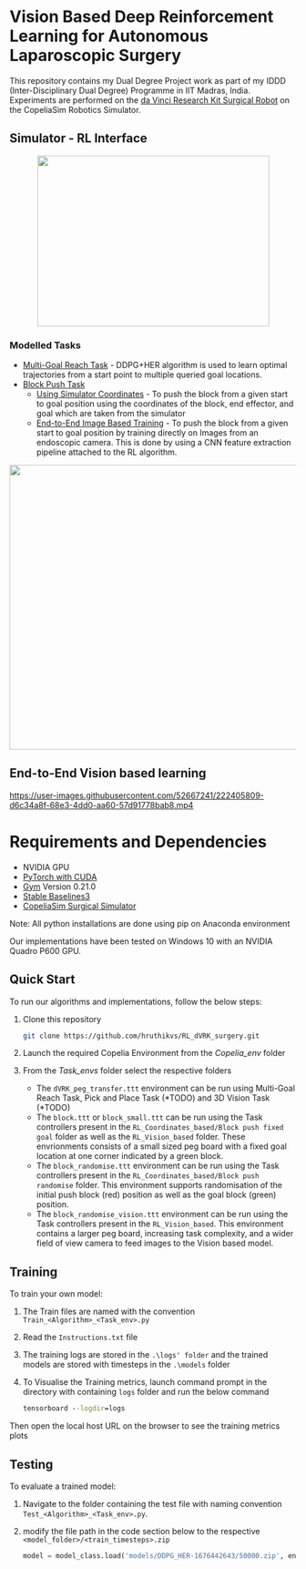 # Vision Based Deep Reinforcement Learning for Autonomous Laparoscopic Surgery

This repository contains my Dual Degree Project work as part of my IDDD (Inter-Disciplinary Dual Degree) Programme in IIT Madras, India. Experiments are performed on the [da Vinci Research Kit Surgical Robot](https://www.intuitive-foundation.org/dvrk/) on the CopeliaSim Robotics Simulator. 

## Simulator - RL Interface 

 
<div align="center">
<img src="https://user-images.githubusercontent.com/52667241/226593143-755e02c3-08c1-4ca5-82b3-ca64cd29761b.png" height="300px" width="407px">
</div>

### Modelled Tasks
* [Multi-Goal Reach Task](#multi-goal-reach) - DDPG+HER algorithm is used to learn optimal trajectories from a start point to multiple queried goal locations.
* [Block Push Task](#block-push) 
    * [Using Simulator Coordinates](#baseline-algorithm) - To push the block from a given start to goal position using the coordinates of the block, end effector, and goal which are taken from the simulator
    * [End-to-End Image Based Training](#end-to-end-image) - To push the block from a given start to goal position by training directly on Images from an endoscopic camera. This is done by using a CNN feature extraction pipeline attached to the RL algorithm.

<div align="center"> 
<img src="https://user-images.githubusercontent.com/52667241/226973723-a81ce055-bd53-4e29-b01e-b6afaaa3ba25.svg" height="500px" width="707px">
</div>

## End-to-End Vision based learning
https://user-images.githubusercontent.com/52667241/222405809-d6c34a8f-68e3-4dd0-aa60-57d91778bab8.mp4 
 

# Requirements and Dependencies

* NVIDIA GPU 
* [PyTorch with CUDA](https://pytorch.org/)   
* [Gym](https://github.com/openai/gym) Version 0.21.0
* [Stable Baselines3](https://stable-baselines3.readthedocs.io/en/master/guide/install.html) 
* [CopeliaSim Surgical Simulator](https://www.coppeliarobotics.com/downloads)

Note: All python installations are done using pip on Anaconda environment

Our implementations have been tested on Windows 10 with an NVIDIA Quadro P600 GPU.

## Quick Start

To run our algorithms and implementations, follow the below steps:

1. Clone this repository 

    ```bash
    git clone https://github.com/hruthikvs/RL_dVRK_surgery.git
    ```

2. Launch the required Copelia Environment from the *Copelia_env* folder

3. From the *Task_envs* folder select the respective folders
    
    * The `dVRK_peg_transfer.ttt` environment can be run using Multi-Goal Reach Task, Pick and Place Task (*TODO) and 3D Vision Task (*TODO)
    * The `block.ttt` or `block_small.ttt` can be run using the Task controllers present in the `RL_Coordinates_based/Block push fixed goal` folder as well as the `RL_Vision_based` folder.  These envrionments consists of a small sized peg board with a fixed goal location at one corner indicated by a green block.
    * The `block_randomise.ttt` environment can be run using the Task controllers present in the `RL_Coordinates_based/Block push randomise` folder. This environment supports randomisation of the initial push block (red) position as well as the goal block (green) position.
    * The `block_randomise_vision.ttt`  environment can be run using the Task controllers present in the `RL_Vision_based`. This environment contains a larger peg board, increasing task complexity, and a wider field of view camera to feed images to the Vision based model.

## Training

To train your own model:

1. The Train files are named with the convention `Train_<Algorithm>_<Task_env>.py`

2. Read the `Instructions.txt` file

3. The training logs are stored in the `.\logs' folder` and the trained models are stored with timesteps in the `.\models` folder 

4. To Visualise the Training metrics, launch command prompt in the directory with containing `logs` folder and run the below command 

    ```cmd
    tensorboard --logdir=logs
    ```
Then open the local host URL on the browser to see the training metrics plots

 

## Testing 

To evaluate a trained model:

1. Navigate to the folder containing the test file with naming convention `Test_<Algorithm>_<Task_env>.py`.

2. modify the file path in the code section below to the respective `<model_folder>/<train_timesteps>.zip`

    ```python
    model = model_class.load('models/DDPG_HER-1676442643/50000.zip', env=env)
    ```

 
